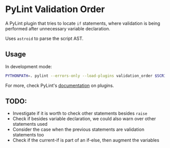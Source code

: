 # PyLint Validation Order

A PyLint plugin that tries to locate `if` statements, where validation
is being performed after unnecessary variable declaration.

Uses `astroid` to parse the script AST.

## Usage

In development mode:

```bash
PYTHONPATH=. pylint --errors-only --load-plugins validation_order $SCRIPT_PATH
```

For more, check PyLint's [documentation](http://pylint.pycqa.org/en/latest/how_tos/plugins.html)
on plugins.

## TODO:

- Investigate if it is worth to check other statements besides `raise`
- Check if besides variable declaration, we could also warn over other
statements used
- Consider the case when the previous statements are validation statements too
- Check if the current-if is part of an if-else, then augment the variables